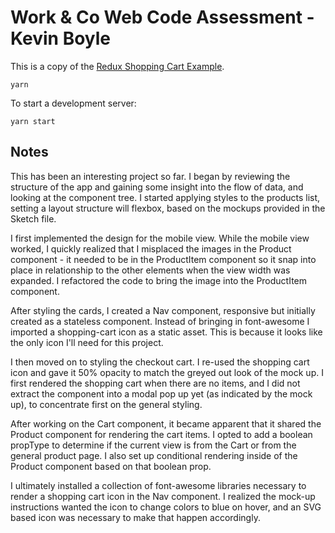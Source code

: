 # Work & Co Web Code Assessment - Kevin Boyle

This is a copy of the [Redux Shopping Cart Example](https://github.com/reactjs/redux/tree/master/examples/shopping-cart).

```
yarn
```

To start a development server:

```
yarn start
```

## Notes
This has been an interesting project so far. I began by reviewing the structure of the app and gaining some insight into the flow of data, and looking at the component tree. I started applying styles to the products list, setting a layout structure will flexbox, based on the mockups provided in the Sketch file. 

I first implemented the design for the mobile view. While the mobile view worked, I quickly realized that I misplaced the images in the Product component - it needed to be in the ProductItem component so it snap into place in relationship to the other elements when the view width was expanded. I refactored the code to bring the image into the ProductItem component.

After styling the cards, I created a Nav component, responsive but initially created as a stateless component. Instead of bringing in font-awesome I imported a shopping-cart icon as a static asset. This is because it looks like the only icon I'll need for this project.

I then moved on to styling the checkout cart. I re-used the shopping cart icon and gave it 50% opacity to match the greyed out look of the mock up. I first rendered the shopping cart when there are no items, and I did not extract the component into a modal pop up yet (as indicated by the mock up), to concentrate first on the general styling. 

After working on the Cart component, it became apparent that it shared the Product component for rendering the cart items. I opted to add a boolean propType to determine if the current view is from the Cart or from the general product page. I also set up conditional rendering inside of the Product component based on that boolean prop.

I ultimately installed a collection of font-awesome libraries necessary to render a shopping cart icon in the Nav component. I realized the mock-up instructions wanted the icon to change colors to blue on hover, and an SVG based icon was necessary to make that happen accordingly. 